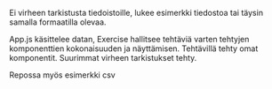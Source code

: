 
Ei virheen tarkistusta tiedoistoille, lukee esimerkki tiedostoa tai täysin samalla formaatilla olevaa.

App.js käsittelee datan, Exercise hallitsee tehtäviä varten tehtyjen komponenttien kokonaisuuden ja näyttämisen. Tehtävillä tehty omat komponentit. Suurimmat virheen tarkistukset tehty.

Repossa myös esimerkki csv
